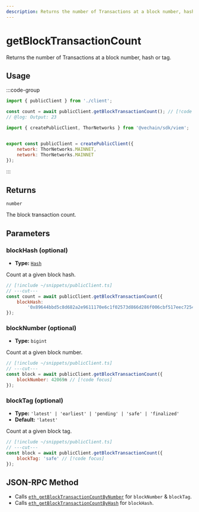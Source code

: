 ```yaml
---
description: Returns the number of Transactions at a block number, hash or tag.
---
```


# getBlockTransactionCount

Returns the number of Transactions at a block number, hash or tag.

## Usage

:::code-group

```js twoslash [example.ts]
import { publicClient } from './client';

const count = await publicClient.getBlockTransactionCount(); // [!code focus:99]
// @log: Output: 23
```

```js twoslash [client.ts] filename="client.ts"
import { createPublicClient, ThorNetworks } from '@vechain/sdk/viem';


export const publicClient = createPublicClient({
    network: ThorNetworks.MAINNET,
    network: ThorNetworks.MAINNET
});
```

:::

## Returns

`number`

The block transaction count.

## Parameters

### blockHash (optional)

- **Type:** [`Hash`](/docs/glossary/types#hash)

Count at a given block hash.

```js twoslash
// [!include ~/snippets/publicClient.ts]
// ---cut---
const count = await publicClient.getBlockTransactionCount({
    blockHash:
        '0x89644bbd5c8d682a2e9611170e6c1f02573d866d286f006cbf517eec7254ec2d' // [!code focus]
});
```

### blockNumber (optional)

- **Type:** `bigint`

Count at a given block number.

```js twoslash
// [!include ~/snippets/publicClient.ts]
// ---cut---
const block = await publicClient.getBlockTransactionCount({
    blockNumber: 42069n // [!code focus]
});
```

### blockTag (optional)

- **Type:** `'latest' | 'earliest' | 'pending' | 'safe' | 'finalized'`
- **Default:** `'latest'`

Count at a given block tag.

```js twoslash
// [!include ~/snippets/publicClient.ts]
// ---cut---
const block = await publicClient.getBlockTransactionCount({
    blockTag: 'safe' // [!code focus]
});
```

## JSON-RPC Method

- Calls [`eth_getBlockTransactionCountByNumber`](https://ethereum.org/en/developers/docs/apis/json-rpc/#eth_getblocktransactioncountbynumber) for `blockNumber` & `blockTag`.
- Calls [`eth_getBlockTransactionCountByHash`](https://ethereum.org/en/developers/docs/apis/json-rpc/#eth_getblocktransactioncountbyhash) for `blockHash`.
